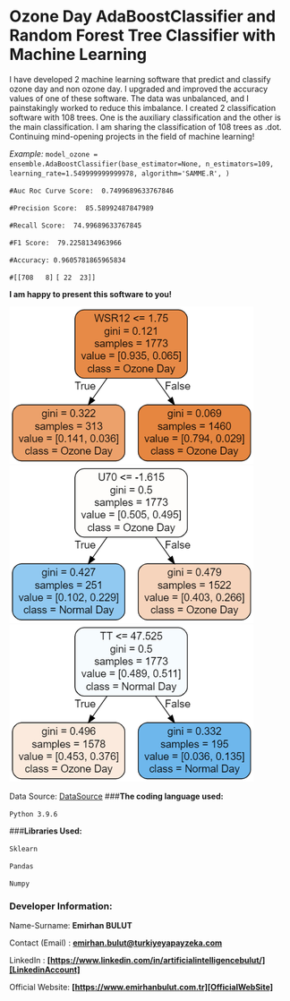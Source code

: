 # **Ozone Day AdaBoostClassifier and Random Forest Tree Classifier with Machine Learning**
I have developed 2 machine learning software that predict and classify ozone day and non ozone day. I upgraded and improved the accuracy values of one of these software. The data was unbalanced, and I painstakingly worked to reduce this imbalance. I created 2 classification software with 108 trees. One is the auxiliary classification and the other is the main classification. I am sharing the classification of 108 trees as .dot. Continuing mind-opening projects in the field of machine learning!

_Example:_ `model_ozone = ensemble.AdaBoostClassifier(base_estimator=None,
                                          n_estimators=109,
                                          learning_rate=1.549999999999978,
                                          algorithm='SAMME.R', )`
 
`#Auc Roc Curve Score:  0.7499689633767846`

`#Precision Score:  85.58992487847989`

`#Recall Score:  74.99689633767845`

`#F1 Score:  79.2258134963966`

`#Accuracy: 0.9605781865965834`

`#[[708   8]`
`[ 22  23]]`
 
**I am happy to present this software to you!**

<img src="https://raw.githubusercontent.com/emirhanai/Ozone-Day-AdaBoostClassifier-and-Random-Forest-Tree-Classifier-with-Machine-Learning/main/Ozone-Day-Classification-Image.png" alt="Ozone-Day-Classification-Image">
<img src="https://raw.githubusercontent.com/emirhanai/Ozone-Day-AdaBoostClassifier-and-Random-Forest-Tree-Classifier-with-Machine-Learning/main/Ozone-Day-Classification-Image-9.png" alt="Ozone-Day-Classification-Image-9">
<img src="https://raw.githubusercontent.com/emirhanai/Ozone-Day-AdaBoostClassifier-and-Random-Forest-Tree-Classifier-with-Machine-Learning/main/Ozone-Day-Classification-Image-8.png" alt="Ozone-Day-Classification-Image-8">



Data Source: [DataSource]
###**The coding language used:**

`Python 3.9.6`

###**Libraries Used:**

`Sklearn`

`Pandas`

`Numpy`

### **Developer Information:**

Name-Surname: **Emirhan BULUT**

Contact (Email) : **emirhan.bulut@turkiyeyapayzeka.com**

LinkedIn : **[https://www.linkedin.com/in/artificialintelligencebulut/][LinkedinAccount]**

[LinkedinAccount]: https://www.linkedin.com/in/artificialintelligencebulut/

Official Website: **[https://www.emirhanbulut.com.tr][OfficialWebSite]**

[OfficialWebSite]: https://www.emirhanbulut.com.tr

[DataSource]: https://archive.ics.uci.edu/ml/index.php
